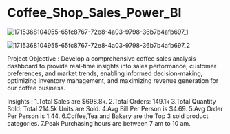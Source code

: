 # Coffee_Shop_Sales_Power_BI
![1715368104955-65fc8767-72e8-4a03-9798-36b7b4afb697_1](https://github.com/chetank397/Coffee_Shop_Sales_Power_BI/assets/163136348/edd48d59-7703-457d-975d-3cea98052795)

![1715368104955-65fc8767-72e8-4a03-9798-36b7b4afb697_2](https://github.com/chetank397/Coffee_Shop_Sales_Power_BI/assets/163136348/72a9ec9a-4ace-450d-88cd-4c9f562b8d4e)

Project Objective : 
Develop a comprehensive coffee sales analysis dashboard to provide real-time insights into sales performance, customer preferences, and market trends, enabling informed decision-making, optimizing inventory management, and maximizing revenue generation for our coffee business.

Insights :
1.Total Sales are $698.8k.
2.Total Orders: 149.1k
3.Total Quantity Sold: Total 214.5k Units are Sold.
4.Avg Bill Per Person is $4.69.
5.Avg Order Per Person is 1.44.
6.Coffee,Tea and Bakery are the Top 3 sold product categories.
7.Peak Purchasing hours are between 7 am to 10 am.











